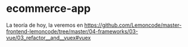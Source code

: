# ecommerce-app

La teoría de hoy, la veremos en https://github.com/Lemoncode/master-frontend-lemoncode/tree/master/04-frameworks/03-vue/03_refactor__and__vuex#vuex